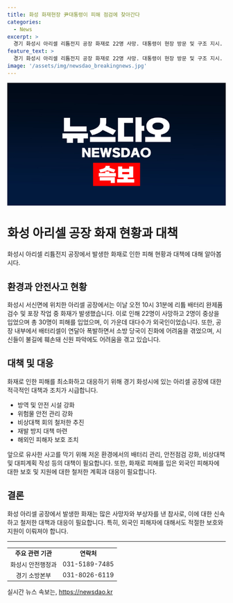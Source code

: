 ```yaml
---
title: 화성 화재현장 尹대통령이 피해 점검에 찾아간다
categories:
  - News
excerpt: >
  경기 화성시 아리셀 리튬전지 공장 화재로 22명 사망. 대통령이 현장 방문 및 구조 지시. 화재는 배터리 폭발로 발생, 외국인 대다수 사망. 신원 파악 어려움.
feature_text: >
  경기 화성시 아리셀 리튬전지 공장 화재로 22명 사망. 대통령이 현장 방문 및 구조 지시. 화재는 배터리 폭발로 발생, 외국인 대다수 사망. 신원 파악 어려움.
image: '/assets/img/newsdao_breakingnews.jpg'
---
```


<p><img src="/assets/img/newsdao_breakingnews.jpg" alt="pcversion 속보" /></p>

<h1>화성 아리셀 공장 화재 현황과 대책</h1>

<p data-ke-size="size16">화성시 아리셀 리튬전지 공장에서 발생한 화재로 인한 피해 현황과 대책에 대해 알아봅시다.</p>

<h2 data-ke-size="size26">환경과 안전사고 현황</h2>

<p data-ke-size="size16">화성시 서신면에 위치한 아리셀 공장에서는 이날 오전 10시 31분에 리튬 배터리 완제품 검수 및 포장 작업 중 화재가 발생했습니다. 이로 인해 22명이 사망하고 2명이 중상을 입었으며 총 30명이 피해를 입었으며, 이 가운데 대다수가 외국인이었습니다. 또한, 공장 내부에서 배터리셀이 연달아 폭발하면서 소방 당국이 진화에 어려움을 겪었으며, 시신들이 불길에 훼손돼 신원 파악에도 어려움을 겪고 있습니다.</p>

<h2 data-ke-size="size26">대책 및 대응</h2>

<p data-ke-size="size16">화재로 인한 피해를 최소화하고 대응하기 위해 경기 화성시에 있는 아리셀 공장에 대한 적극적인 대책과 조치가 시급합니다. </p>

<ul>
  <li>방역 및 안전 시설 강화</li>
  <li>위험물 안전 관리 강화</li>
  <li>비상대책 회의 철저한 추진</li>
  <li>재발 방지 대책 마련</li>
  <li>해외인 피해자 보호 조치</li>
</ul>

<p data-ke-size="size16">앞으로 유사한 사고를 막기 위해 저온 환경에서의 배터리 관리, 안전점검 강화, 비상대책 및 대피계획 작성 등의 대책이 필요합니다. 또한, 화재로 피해를 입은 외국인 피해자에 대한 보호 및 지원에 대한 철저한 계획과 대응이 필요합니다.</p>

<h2 data-ke-size="size26">결론</h2>

<p data-ke-size="size16">화성 아리셀 공장에서 발생한 화재는 많은 사망자와 부상자를 낸 참사로, 이에 대한 신속하고 철저한 대책과 대응이 필요합니다. 특히, 외국인 피해자에 대해서도 적절한 보호와 지원이 이뤄져야 합니다.</p>

<hr>

<table>
  <tbody>
    <tr>
      <td style="text-align: center; height: 17px;"><b>주요 관련 기관</b></td>
      <td style="text-align: center; height: 17px;"><b>연락처</b></td>
    </tr>
    <tr>
      <td style="text-align: center; height: 17px;">화성시 안전행정과</td>
      <td style="text-align: center; height: 17px;">031-5189-7485</td>
    </tr>
    <tr>
      <td style="text-align: center; height: 17px;">경기 소방본부</td>
      <td style="text-align: center; height: 17px;">031-8026-6119</td>
    </tr>
  </tbody>
</table>
실시간 뉴스 속보는, <a href="https://newsdao.kr" rel="dofollow">https://newsdao.kr</a>


